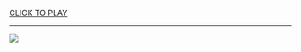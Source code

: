 
<a href="https://premium76.site?title=wwe_games_unblocked_games&ref=13M">CLICK TO PLAY</a></h3>
<hr>

<a href="https://premium76.site?title=wwe_games_unblocked_games&ref=13M"><img src="https://clearcache.store/games.png"></a>


